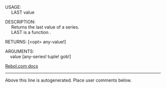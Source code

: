 USAGE:  
&nbsp;&nbsp;&nbsp;&nbsp;&nbsp;LAST&nbsp;value&nbsp;  
  
DESCRIPTION:  
&nbsp;&nbsp;&nbsp;&nbsp;&nbsp;Returns&nbsp;the&nbsp;last&nbsp;value&nbsp;of&nbsp;a&nbsp;series.  
&nbsp;&nbsp;&nbsp;&nbsp;&nbsp;LAST&nbsp;is&nbsp;a&nbsp;function&nbsp;.  
  
RETURNS:&nbsp;[&lt;opt&gt;&nbsp;any-value!]  
  
ARGUMENTS:  
&nbsp;&nbsp;&nbsp;&nbsp;value&nbsp;[any-series!&nbsp;tuple!&nbsp;gob!]  

[Rebol.com docs](http://www.rebol.com/r3/docs/functions/last.html)
___
Above this line is autogenerated. Place user comments below.